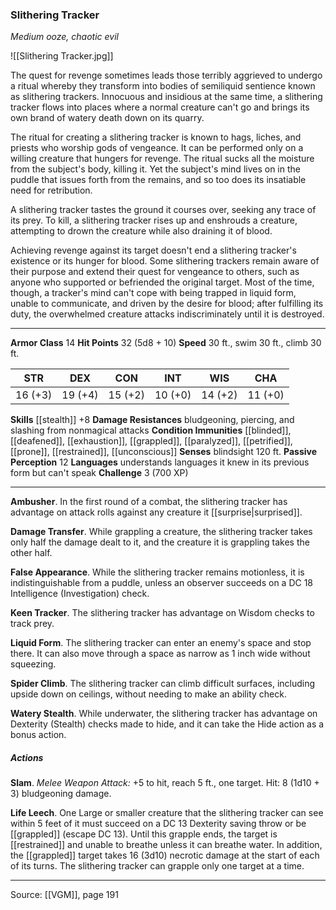 ### Slithering Tracker
_Medium ooze, chaotic evil_

![[Slithering Tracker.jpg]]

The quest for revenge sometimes leads those terribly aggrieved to undergo a ritual whereby they transform into bodies of semiliquid sentience known as slithering trackers. Innocuous and insidious at the same time, a slithering tracker flows into places where a normal creature can't go and brings its own brand of watery death down on its quarry.

The ritual for creating a slithering tracker is known to hags, liches, and priests who worship gods of vengeance. It can be performed only on a willing creature that hungers for revenge. The ritual sucks all the moisture from the subject's body, killing it. Yet the subject's mind lives on in the puddle that issues forth from the remains, and so too does its insatiable need for retribution.

A slithering tracker tastes the ground it courses over, seeking any trace of its prey. To kill, a slithering tracker rises up and enshrouds a creature, attempting to drown the creature while also draining it of blood.

Achieving revenge against its target doesn't end a slithering tracker's existence or its hunger for blood. Some slithering trackers remain aware of their purpose and extend their quest for vengeance to others, such as anyone who supported or befriended the original target. Most of the time, though, a tracker's mind can't cope with being trapped in liquid form, unable to communicate, and driven by the desire for blood; after fulfilling its duty, the overwhelmed creature attacks indiscriminately until it is destroyed.



---

**Armor Class** 14
**Hit Points** 32 (5d8 + 10)
**Speed** 30 ft., swim 30 ft., climb 30 ft.

| STR     | DEX     | CON     | INT     | WIS     | CHA     |
|---------|---------|---------|---------|---------|---------|
| 16 (+3) | 19 (+4) | 15 (+2) | 10 (+0) | 14 (+2) | 11 (+0) |

**Skills** [[stealth]] +8
**Damage Resistances** bludgeoning, piercing, and slashing from nonmagical attacks
**Condition Immunities** [[blinded]], [[deafened]], [[exhaustion]], [[grappled]], [[paralyzed]], [[petrified]], [[prone]], [[restrained]], [[unconscious]]
**Senses** blindsight 120 ft.
**Passive Perception** 12
**Languages** understands languages it knew in its previous form but can't speak
**Challenge** 3 (700 XP)

---

**Ambusher**. In the first round of a combat, the slithering tracker has advantage on attack rolls against any creature it [[surprise|surprised]].

**Damage Transfer**. While grappling a creature, the slithering tracker takes only haIf the damage dealt to it, and the creature it is grappling takes the other half.

**False Appearance**. While the slithering tracker remains motionless, it is indistinguishable from a puddle, unless an observer succeeds on a DC 18 Intelligence (Investigation) check.

**Keen Tracker**. The slithering tracker has advantage on Wisdom checks to track prey.

**Liquid Form**. The slithering tracker can enter an enemy's space and stop there. It can also move through a space as narrow as 1 inch wide without squeezing.

**Spider Climb**. The slithering tracker can climb difficult surfaces, including upside down on ceilings, without needing to make an ability check.

**Watery Stealth**. While underwater, the slithering tracker has advantage on Dexterity (Stealth) checks made to hide, and it can take the Hide action as a bonus action.

##### Actions
**Slam**. _Melee Weapon Attack:_ +5 to hit, reach 5 ft., one target. Hit: 8 (1d10 + 3) bludgeoning damage.

**Life Leech**. One Large or smaller creature that the slithering tracker can see within 5 feet of it must succeed on a DC 13 Dexterity saving throw or be [[grappled]] (escape DC 13). Until this grapple ends, the target is [[restrained]] and unable to breathe unless it can breathe water. In addition, the [[grappled]] target takes 16 (3d10) necrotic damage at the start of each of its turns. The slithering tracker can grapple only one target at a time.


---

Source: [[VGM]], page 191